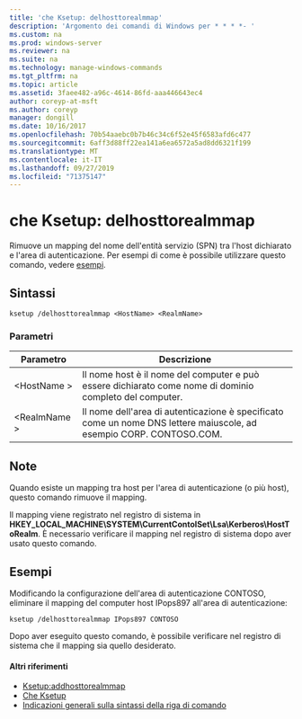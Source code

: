 ```yaml
---
title: 'che Ksetup: delhosttorealmmap'
description: 'Argomento dei comandi di Windows per * * * *- '
ms.custom: na
ms.prod: windows-server
ms.reviewer: na
ms.suite: na
ms.technology: manage-windows-commands
ms.tgt_pltfrm: na
ms.topic: article
ms.assetid: 3faee482-a96c-4614-86fd-aaa446643ec4
author: coreyp-at-msft
ms.author: coreyp
manager: dongill
ms.date: 10/16/2017
ms.openlocfilehash: 70b54aaebc0b7b46c34c6f52e45f6583afd6c477
ms.sourcegitcommit: 6aff3d88ff22ea141a6ea6572a5ad8dd6321f199
ms.translationtype: MT
ms.contentlocale: it-IT
ms.lasthandoff: 09/27/2019
ms.locfileid: "71375147"
---
```

# <a name="ksetupdelhosttorealmmap"></a>che Ksetup: delhosttorealmmap



Rimuove un mapping del nome dell'entità servizio (SPN) tra l'host dichiarato e l'area di autenticazione. Per esempi di come è possibile utilizzare questo comando, vedere [esempi](#BKMK_Examples).

## <a name="syntax"></a>Sintassi

```
ksetup /delhosttorealmmap <HostName> <RealmName>
```

### <a name="parameters"></a>Parametri

|Parametro|Descrizione|
|---------|-----------|
|\<HostName >|Il nome host è il nome del computer e può essere dichiarato come nome di dominio completo del computer.|
|\<RealmName >|Il nome dell'area di autenticazione è specificato come un nome DNS lettere maiuscole, ad esempio CORP. CONTOSO.COM.|

## <a name="remarks"></a>Note

Quando esiste un mapping tra host per l'area di autenticazione (o più host), questo comando rimuove il mapping.

Il mapping viene registrato nel registro di sistema in **HKEY_LOCAL_MACHINE\SYSTEM\CurrentContolSet\Lsa\Kerberos\HostToRealm**. È necessario verificare il mapping nel registro di sistema dopo aver usato questo comando.

## <a name="BKMK_Examples"></a>Esempi

Modificando la configurazione dell'area di autenticazione CONTOSO, eliminare il mapping del computer host IPops897 all'area di autenticazione:
```
ksetup /delhosttorealmmap IPops897 CONTOSO
```
Dopo aver eseguito questo comando, è possibile verificare nel registro di sistema che il mapping sia quello desiderato.

#### <a name="additional-references"></a>Altri riferimenti

-   [Ksetup:addhosttorealmmap](ksetup-addhosttorealmmap.md)
-   [Che Ksetup](ksetup.md)
-   [Indicazioni generali sulla sintassi della riga di comando](command-line-syntax-key.md)